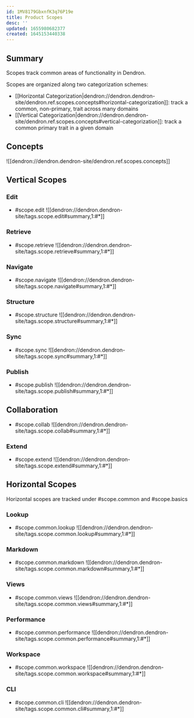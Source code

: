 ```yaml
---
id: 1MV8179GbxnfK3q76P19e
title: Product Scopes
desc: ''
updated: 1655980682377
created: 1645153440338
---
```


## Summary

Scopes track common areas of functionality in Dendron. 

Scopes are organized along two categorization schemes:
- [[Horizontal Categorization|dendron://dendron.dendron-site/dendron.ref.scopes.concepts#horizontal-categorization]]: track a common, non-primary, trait across many domains
- [[Vertical Categorization|dendron://dendron.dendron-site/dendron.ref.scopes.concepts#vertical-categorization]]: track a common primary trait in a given domain


## Concepts

![[dendron://dendron.dendron-site/dendron.ref.scopes.concepts]]

## Vertical Scopes

### Edit

- #scope.edit 
![[dendron://dendron.dendron-site/tags.scope.edit#summary,1:#*]]

### Retrieve

- #scope.retrieve
![[dendron://dendron.dendron-site/tags.scope.retrieve#summary,1:#*]]

### Navigate

- #scope.navigate
![[dendron://dendron.dendron-site/tags.scope.navigate#summary,1:#*]]

### Structure

- #scope.structure
![[dendron://dendron.dendron-site/tags.scope.structure#summary,1:#*]]


### Sync

- #scope.sync
![[dendron://dendron.dendron-site/tags.scope.sync#summary,1:#*]]

### Publish

- #scope.publish
![[dendron://dendron.dendron-site/tags.scope.publish#summary,1:#*]]

## Collaboration

- #scope.collab
![[dendron://dendron.dendron-site/tags.scope.collab#summary,1:#*]]

### Extend

- #scope.extend
![[dendron://dendron.dendron-site/tags.scope.extend#summary,1:#*]]

## Horizontal Scopes

Horizontal scopes are tracked under #scope.common and #scope.basics

### Lookup
- #scope.common.lookup
![[dendron://dendron.dendron-site/tags.scope.common.lookup#summary,1:#*]]

### Markdown
- #scope.common.markdown
![[dendron://dendron.dendron-site/tags.scope.common.markdown#summary,1:#*]]

### Views 
- #scope.common.views
![[dendron://dendron.dendron-site/tags.scope.common.views#summary,1:#*]]

### Performance
- #scope.common.performance
![[dendron://dendron.dendron-site/tags.scope.common.performance#summary,1:#*]]

### Workspace
- #scope.common.workspace
![[dendron://dendron.dendron-site/tags.scope.common.workspace#summary,1:#*]]

### CLI
- #scope.common.cli
![[dendron://dendron.dendron-site/tags.scope.common.cli#summary,1:#*]]
